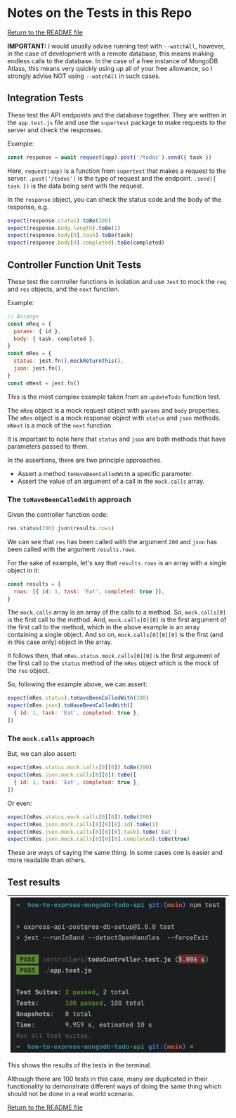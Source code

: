 # Notes on the Tests in this Repo

[Return to the README file](../README.md)

**IMPORTANT:** I would usually advise running test with `--watchAll`, however, in the case of development with a remote database, this means making endless calls to the database. In the case of a free instance of MongoDB Atlass, this means very quickly using up all of your free allowance, so I strongly advise NOT using `--watchAll` in such cases.

## Integration Tests

These test the API endpoints and the database together. They are written in the `app.test.js` file and use the `supertest` package to make requests to the server and check the responses.

Example:

```javascript
const response = await request(app).post('/todos').send({ task })
```

Here, `request(app)` is a function from `supertest` that makes a request to the server. `.post('/todos')` is the type of request and the endpoint. `.send({ task })` is the data being sent with the request.

In the `response` object, you can check the status code and the body of the response, e.g.

```javascript
expect(response.status).toBe(200)
expect(response.body.length).toBe(1)
expect(response.body[0].task).toBe(task)
expect(response.body[0].completed).toBe(completed)
```

## Controller Function Unit Tests

These test the controller functions in isolation and use `Jest` to mock the `req` and `res` objects, and the `next` function.

Example:

```javascript
// Arrange
const mReq = {
  params: { id },
  body: { task, completed },
}
const mRes = {
  status: jest.fn().mockReturnThis(),
  json: jest.fn(),
}
const mNext = jest.fn()
```

This is the most complex example taken from an `updateTodo` function test.

The `mReq` object is a mock request object with `params` and `body` properties.
The `mRes` object is a mock response object with `status` and `json` methods.
`mNext` is a mock of the `next` function.

It is important to note here that `status` and `json` are both methods that have parameters passed to them.

In the assertions, there are two principle approaches.

- Assert a method `toHaveBeenCalledWith` a specific parameter.
- Assert the value of an argument of a call in the `mock.calls` array.

### The `toHaveBeenCalledWith` approach

Given the controller function code:

```javascript
res.status(200).json(results.rows)
```

We can see that `res` has been called with the argument `200` and `json` has been called with the argument `results.rows`.

For the sake of example, let's say that `results.rows` is an array with a single object in it:

```javascript
const results = {
  rows: [{ id: 1, task: 'Eat', completed: true }],
}
```

The `mock.calls` array is an array of the calls to a method.
So, `mock.calls[0]` is the first call to the method.
And, `mock.calls[0][0]` is the first argument of the first call to the method, which in the above example is an array containing a single object.
And so on, `mock.calls[0][0][0]` is the first (and in this case only) object in the array.

It follows then, that `mRes.status.mock.calls[0][0]` is the first argument of the first call to the `status` method of the `mRes` object which is the mock of the `res` object.

So, following the example above, we can assert:

```javascript
expect(mRes.status).toHaveBeenCalledWith(200)
expect(mRes.json).toHaveBeenCalledWith([
  { id: 1, task: 'Eat', completed: true },
])
```

### The `mock.calls` approach

But, we can also assert:

```javascript
expect(mRes.status.mock.calls[0][0]).toBe(200)
expect(mRes.json.mock.calls[0][0]).toBe([
  { id: 1, task: 'Eat', completed: true },
])
```

Or even:

```javascript
expect(mRes.status.mock.calls[0][0]).toBe(200)
expect(mRes.json.mock.calls[0][0][0].id).toBe(1)
expect(mRes.json.mock.calls[0][0][0].task).toBe('Eat')
expect(mRes.json.mock.calls[0][0][0].completed).toBe(true)
```

These are ways of saying the same thing. In some cases one is easier and more readable than others.

## Test results

| <img src="howToImages/testResult.png" alt="test result example" width="500" /> |
| ----------------------------------------------------------------------------------------------------------------- |

This shows the results of the tests in the terminal.

Although there are 100 tests in this case, many are duplicated in their functionality to demonstrate different ways of doing the same thing which should not be done in a real world scenario.

[Return to the README file](../README.md)